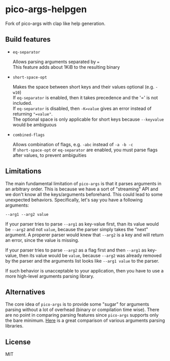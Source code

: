 # pico-args-helpgen

Fork of pico-args with clap like help generation.

## Build features

- `eq-separator`

  Allows parsing arguments separated by `=`<br/>
  This feature adds about 1KiB to the resulting binary

- `short-space-opt`

  Makes the space between short keys and their values optional (e.g. `-w10`)<br/>
  If `eq-separator` is enabled, then it takes precedence and the '=' is not included.<br/>
  If `eq-separator` is disabled, then `-K=value` gives an error instead of returning `"=value"`.<br/>
  The optional space is only applicable for short keys because `--keyvalue` would be ambiguous

- `combined-flags`

  Allows combination of flags, e.g. `-abc` instead of `-a -b -c`<br/>
  If `short-space-opt` or `eq-separator` are enabled, you must parse flags after values,
  to prevent ambiguities

## Limitations

The main fundamental limitation of `pico-args` is that it parses arguments in an arbitrary order.
This is because we have a sort of "streaming" API and we don't know all the keys/arguments
beforehand. This could lead to some unexpected behaviors.
Specifically, let's say you have a following arguments:

```
--arg1 --arg2 value
```

If your parser tries to parse `--arg1` as key-value first, than its value would be `--arg2`
and not `value`, because the parser simply takes the "next" argument.
A properer parser would knew that `--arg2` is a key and will return an error,
since the value is missing.

If your parser tries to parse `--arg2` as a flag first and then `--arg1` as key-value,
then its value would be `value`, because `--arg2` was already removed by the parser
and the arguments list looks like `--arg1 value` to the parser.

If such behavior is unacceptable to your application, then you have to use a more high-level
arguments parsing library.

## Alternatives

The core idea of `pico-args` is to provide some "sugar" for arguments parsing without
a lot of overhead (binary or compilation time wise).
There are no point in comparing parsing features since `pico-args` supports
only the bare minimum. [Here](https://github.com/rust-cli/argparse-benchmarks-rs)
is a great comparison of various arguments parsing libraries.

## License

MIT

